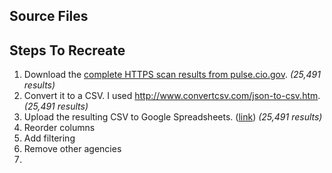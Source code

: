 
## Source Files


## Steps To Recreate

1) Download the [complete HTTPS scan results from pulse.cio.gov](https://pulse.cio.gov/data/hosts/https.json).  _(25,491 results)_
2) Convert it to a CSV.  I used http://www.convertcsv.com/json-to-csv.htm.  _(25,491 results)_
3) Upload the resulting CSV to Google Spreadsheets.  ([link](https://docs.google.com/spreadsheets/d/1Hgn5zc1NjNE2bnC4sZQAA0PQRIRO-Mr-xQbBn3VGqMc/edit#gid=190065175)) _(25,491 results)_
4) Reorder columns
5) Add filtering 
6) Remove other agencies 
7) 
